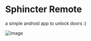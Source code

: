Sphincter Remote
================

a simple android app to unlock doors :)

![image](http://files.michiwend.com/sphincter_remote_screenshot_1.png)
